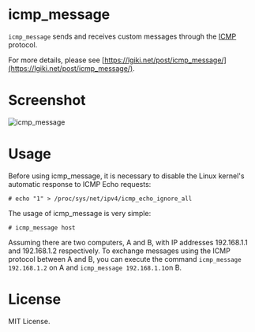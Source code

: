 # icmp_message
`icmp_message` sends and receives custom messages through the [ICMP](https://en.wikipedia.org/wiki/Internet_Control_Message_Protocol) protocol.

For more details, please see [https://lgiki.net/post/icmp_message/](https://lgiki.net/post/icmp_message/).

# Screenshot

![icmp_message](https://github.com/LGiki/icmp_message/assets/20807713/e82e9622-88b7-48e0-8f20-a4391e238b73)

# Usage

Before using icmp_message, it is necessary to disable the Linux kernel's automatic response to ICMP Echo requests:

```
# echo "1" > /proc/sys/net/ipv4/icmp_echo_ignore_all
```

The usage of icmp_message is very simple:

```
# icmp_message host
```

Assuming there are two computers, A and B, with IP addresses 192.168.1.1 and 192.168.1.2 respectively. To exchange messages using the ICMP protocol between A and B, you can execute the command `icmp_message 192.168.1.2` on A and `icmp_message 192.168.1.1`on B.


# License
MIT License.
